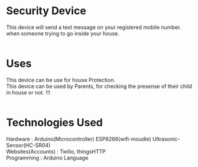 # Security Device
This device will send a text message on your registered mobile number. when someone trying to go inside your house.<br>
<br>
# Uses
This device can be use for house Protection.<br>
This device can be used by Parents, for checking the presense of their child in house or not. !!!  
<br>
# Technologies Used
Hardware           : Arduino(Microcontroller) ESP8266(wifi-moudle) Ultrasonic-Sensor(HC-SR04)<br>
Websites(Accounts) : Twilio, thingsHTTP<br>
Programming        : Arduino Language
